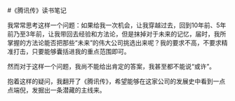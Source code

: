 #《腾讯传》读书笔记

我常常思考这样一个问题：如果给我一次机会，让我穿越过去，回到10年前、5年前乃至3年前，让我带回去经验和方法论，但是抹掉对于未来的记忆，届时，我所掌握的方法论能否把那些“未来”的伟大公司挑选出来呢？我的要求不高，不要求精准打击，只要能够囊括进我的重点范围即可。

然而对于这样一个问题，我尚不能给出肯定的答案，我甚至都不能说“或许”。

抱着这样的疑问，我翻开了《腾讯传》，希望能够在这家公司的发展史中看到一点点端倪，发掘出一条潜藏的主线来。


